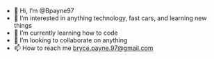 - 👋 Hi, I’m @Bpayne97
- 👀 I’m interested in anything technology, fast cars, and learning new things
- 🌱 I’m currently learning how to code
- 💞️ I’m looking to collaborate on anything
- 📫 How to reach me bryce.payne.97@gmail.com

<!---
Payner01/Payner01 is a ✨ special ✨ repository because its `README.md` (this file) appears on your GitHub profile.
You can click the Preview link to take a look at your changes.
--->
